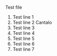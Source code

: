 Test file

1. Test line 1
2. Test line 2 Cantalo
3. Test line 3
4. Test line 4
5. Test line 5
6. Test line 6
7. Test line 7
